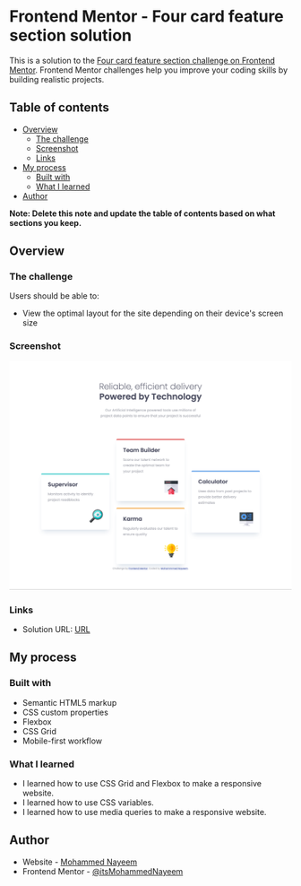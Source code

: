 # Frontend Mentor - Four card feature section solution

This is a solution to the [Four card feature section challenge on Frontend Mentor](https://www.frontendmentor.io/challenges/four-card-feature-section-weK1eFYK). Frontend Mentor challenges help you improve your coding skills by building realistic projects. 

## Table of contents

- [Overview](#overview)
  - [The challenge](#the-challenge)
  - [Screenshot](#screenshot)
  - [Links](#links)
- [My process](#my-process)
  - [Built with](#built-with)
  - [What I learned](#what-i-learned)
- [Author](#author)

**Note: Delete this note and update the table of contents based on what sections you keep.**

## Overview

### The challenge

Users should be able to:

- View the optimal layout for the site depending on their device's screen size

### Screenshot

![solution](./images/Solution.png)


### Links

- Solution URL: [URL](https://four-card-feature-section-master-itsmohammednayeem.vercel.app/)

## My process

### Built with

- Semantic HTML5 markup
- CSS custom properties
- Flexbox
- CSS Grid
- Mobile-first workflow

### What I learned

- I learned how to use CSS Grid and Flexbox to make a responsive website.
- I learned how to use CSS variables.
- I learned how to use media queries to make a responsive website.
  

## Author

- Website - [Mohammed Nayeem](https://portfolio-2-0-itsmohammednayeem.vercel.app/)
- Frontend Mentor - [@itsMohammedNayeem](https://www.frontendmentor.io/profile/itsMohammedNayeem)